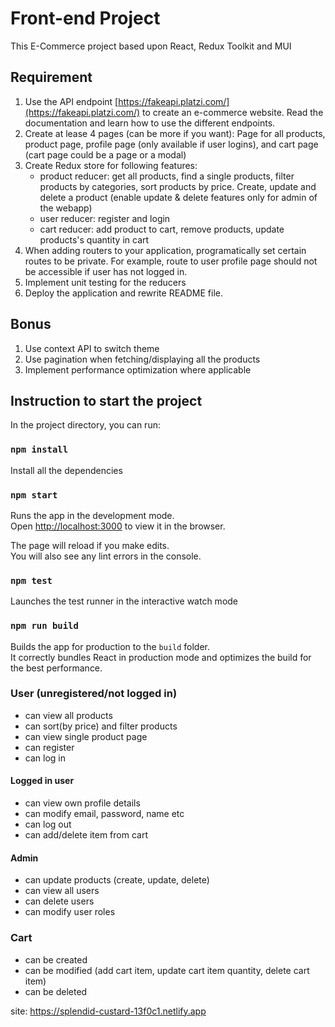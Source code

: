 # Front-end Project

This E-Commerce project based upon React, Redux Toolkit and MUI

## Requirement

1. Use the API endpoint [https://fakeapi.platzi.com/](https://fakeapi.platzi.com/) to create an e-commerce website. Read the documentation and learn how to use the different endpoints.
2. Create at lease 4 pages (can be more if you want): Page for all products, product page,
   profile page (only available if user logins), and cart page (cart page could be a page or a modal)
3. Create Redux store for following features:
   - product reducer: get all products, find a single products, filter products by
     categories, sort products by price. Create, update and delete a product (enable update & delete features only for admin of the webapp)
   - user reducer: register and login
   - cart reducer: add product to cart, remove products, update products's quantity in cart
4. When adding routers to your application, programatically set certain routes to be private. For example, route to user profile page should not be accessible if user has not logged in.
5. Implement unit testing for the reducers
6. Deploy the application and rewrite README file.

## Bonus

1. Use context API to switch theme
2. Use pagination when fetching/displaying all the products
3. Implement performance optimization where applicable

## Instruction to start the project

In the project directory, you can run:

### `npm install`

Install all the dependencies

### `npm start`

Runs the app in the development mode.\
Open [http://localhost:3000](http://localhost:3000) to view it in the browser.

The page will reload if you make edits.\
You will also see any lint errors in the console.

### `npm test`

Launches the test runner in the interactive watch mode

### `npm run build`

Builds the app for production to the `build` folder.\
It correctly bundles React in production mode and optimizes the build for the best performance.

### User (unregistered/not logged in) 
- can view all products
- can sort(by price) and filter products
- can view single product page
- can register
- can log in

#### Logged in user 
- can view own profile details
- can modify email, password, name etc
- can log out
- can add/delete item from cart
	
#### Admin 
- can update products (create, update, delete)
- can view all users
- can delete users
- can modify user roles

### Cart 
  - can be created
  - can be modified (add cart item, update cart item quantity, delete cart item)
  - can be deleted

site: https://splendid-custard-13f0c1.netlify.app
